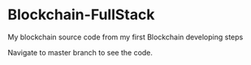 # Blockchain-FullStack
My blockchain source code from my first Blockchain developing steps


Navigate to master branch to see the code.
